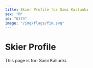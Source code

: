 ```yaml
---
title: Skier Profile for Sami Kallunki
sex: "M"
id: "6374"
image: "/img/flags/fin.svg" 
---
```


# Skier Profile

This page is for: Sami Kallunki.
    